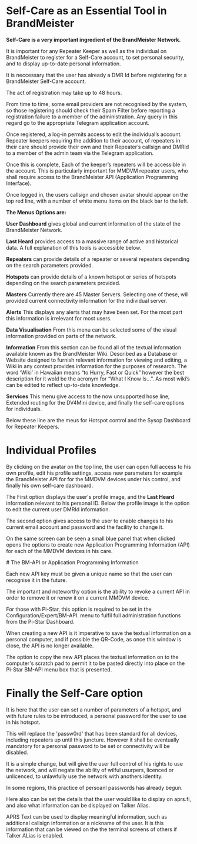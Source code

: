 # Self-Care as an Essential Tool in BrandMeister
<p><b>Self-Care is a very important ingredient of the BrandMeister Network.</b></p>
<p>It is important for any Repeater Keeper as well as the individual on BrandMeister to register for a Self-Care account, to set personal security, and to display up-to-date personal information.</p>
<p>It is neccessary that the user has already a DMR Id before registering for a BrandMeister Self-Care account.</p> 
<p>The act of registration may take up to 48 hours.</p> 
<p>From time to time, some email providers are not recognised by the system, so those registering should check their Spam Filter before reporting a registration failure to a member of the  administration. Any query in this regard go to the appropriate Telegram application account.</p>
<p>Once registered, a log-in permits access to edit the individual’s account. Repeater keepers requiring the addition to their account, of repeaters in their care should provide their own and their Repeater’s callsign and DMRId to a member of the admin team via the Telegram application.</p>
<p>Once this is complete, Each of the keeper’s repeaters will be accessible in the account. This is particularly important for MMDVM repeater users, who shall require access to the BrandMeister API (Application Programming Interface).</p>
<p>Once logged in, the users callsign and chosen avatar should appear on the top red line, with a number of white menu items on the black bar to the left.</p>
<p><b>The Menus Options are:</b></p>
<p><b>User Dashboard</b>	gives global and current information of the state of the BrandMeister Network.</p>
<p><b>Last Heard</b>	provides access to a massive range of active and historical data. A full explanation of this tools is accessible below.</p>
<p><b>Repeaters</b>	can provide details of a repeater or several repeaters depending on the search parameters provided.</p>
<p><b>Hotspots</b>	can provide details of a known hotspot or series of hotspots depending on the search parameters provided.</p>
<p><b>Masters</b>	Currently there are 45 Master Servers. Selecting one of these, will provided current connectivity information for the individual server.</p>
<p><b>Alerts</b>	This displays any alerts that may have been set. For the most part this information is irrelevant for most users.</p>
<p><b>Data Visualisation</b>	From this menu can be selected some of the visual information provided on parts of the network.</p>
<p><b>Information</b>	From this section can be found all of the textual information available known as the BrandMeister Wiki. Described as a Database or Website designed to furnish relevant information for viewing and editing, a Wiki in any context provides information for the purposes of research. The word ‘Wiki’ in Hawaiian means “to Hurry, Fast or Quick” however the best description for it wold be the acronym for “What I Know Is…”. As most wiki’s can be edited to reflect up-to-date knowledge.</p>
<p><b>Services</b>	This menu give access to the now unsupported hose line, Extended routing for the DV4Mini device, and finally the self-care options for individuals.</p>
<p>Below these line are the meus for Hotspot control and the Sysop Dashboard for Repeater Keepers.</p>

# Individual Profiles
<p>By clicking on the avatar on the top line, the user can open full access to his own profile, edit his profile settings, access new parameters for example the BrandMeister API for for the MMDVM devices under his control, and finally his own self-care dashboard.
</p>
<p>The First option	displays the user's profile image, and the <b>Last Heard</b> information relevant to his personal ID. Below the profile image is the option to edit the current user DMRId information.</p>
<p>The second option	gives access to the user to enable changes to his current email account and password and the facility to change it.<p>
<p>On the same screen can be seen a small blue panel that when clicked opens the options to create new Application Programming Information (API) for each of the MMDVM devices in his care.</p>
# The BM-API or Application Programming Information
<p>Each new API key must be given a unique name so that the user can recognise it in the future.</p>
<p>The important and noteworthy option is the ability to revoke a current API in order to remove it or renew it on a current MMDVM device.</p>
<p>For those with Pi-Star, this option is required to be set in the Configuration/Expert/BM-API. menu to fulfil full administration functions from the Pi-Star Dashboard.</p>
<p>When creating a new API is it imperative to save the textual information on a personal computer, and if possible the QR-Code, as once this window is close, the API is no longer available.</p>
<p>The option to copy the new API places the textual information on to the computer's scratch pad to permit it to be pasted directly into place on the Pi-Star BM-API menu box that is presented.</p>

# Finally the Self-Care option
<p>It is here that the user can set a number of parameters of a hotspot, and with future rules to be introduced, a personal password for the user to use in his hotspot.</p>
<p>This will replace the 'passw0rd' that has been standard for all devices, including repeaters up until this juncture. However it shall be eventually mandatory for a personal password to be set or connectivity will be disabled.</p>
<p>It is a simple change, but will give the user full control of his rights to use the network, and will negate the ability of wilful usurpers, licenced or unlicenced, to unlawfully use the network with anothers identity.</p>
<p>In some regions, this practice of persoanl passwords has already begun.</p>
<p.More strongly than that, the user can set the air-security of his profile, so that when he is not active, his identity cannot be usurped.</p>
<p>Here also can be set the details that the user would like to display on aprs.fi, and also what information can be displayed on Talker Alias.</p>
<p>APRS Text can be used to display meaningful information, such as additional callsign information or a nickname of the user. It is this information that can be viewed on the the terminal screens of others if Talker ALias is enabled.</p>

